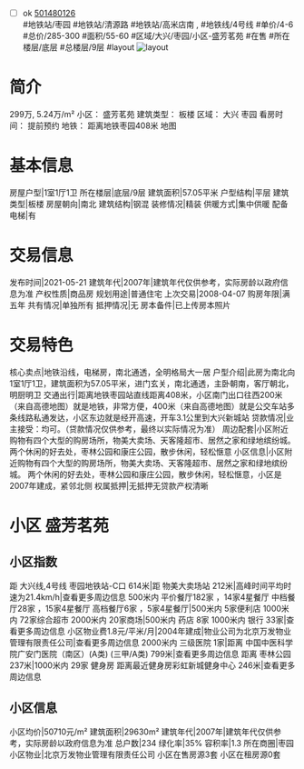 - [ ] ok [501480126](https://bj.5i5j.com/ershoufang/501480126.html)  
 #地铁站/枣园 #地铁站/清源路 #地铁站/高米店南 ,  #地铁线/4号线
#单价/4-6 #总价/285-300 #面积/55-60   #区域/大兴/枣园/小区-盛芳茗苑 #在售 #所在楼层/底层 #总楼层/9层 #layout 
![layout](http://image2a.5i5j.com/bdir/layout/299572.jpg_P5.jpg) 
# 简介 
 299万,  5.24万/m² 
小区： 盛芳茗苑
建筑类型： 板楼
区域： 大兴 枣园
看房时间： 提前预约
地铁： 距离地铁枣园408米 地图
# 基本信息 
 房屋户型|1室1厅1卫
所在楼层|底层/9层
建筑面积|57.05平米
户型结构|平层
建筑类型|板楼
房屋朝向|南北
建筑结构|钢混
装修情况|精装
供暖方式|集中供暖
配备电梯|有
# 交易信息 
 发布时间|2021-05-21
建筑年代|2007年|建筑年代仅供参考，实际房龄以政府信息为准
产权性质|商品房
规划用途|普通住宅
上次交易|2008-04-07
购房年限|满五年
共有情况|单独所有
抵押情况|无
房本备件|已上传房本照片
# 交易特色 
 核心卖点|地铁沿线，电梯房，南北通透，全明格局大一居
户型介绍|此房为南北向1室1厅1卫，建筑面积为57.05平米，进门玄关，南北通透，主卧朝南，客厅朝北，明厨明卫
交通出行|距离地铁枣园站直线距离408米，小区南门出口往西200米（来自高德地图）就是地铁，非常方便，400米（来自高德地图）就是公交车站多条线路私通发达，小区东边就是经开高速，开车3.1公里到大兴新城站
贷款情况|业主接受：均可。（贷款情况仅供参考，最终以实际情况为准）
周边配套|小区附近购物有四个大型的购房场所，物美大卖场、天客隆超市、居然之家和绿地缤纷城。 两个休闲的好去处，枣林公园和康庄公园，散步休闲，轻松惬意
小区信息|小区附近购物有四个大型的购房场所，物美大卖场、天客隆超市、居然之家和绿地缤纷城。 两个休闲的好去处，枣林公园和康庄公园，散步休闲，轻松惬意，小区是2007年建成，紧邻北侧
权属抵押|无抵押无贷款产权清晰
# 小区 盛芳茗苑
## 小区指数 
 距 大兴线,4号线 枣园地铁站-C口 614米|距 物美大卖场站 212米|高峰时间平均时速为21.4km/h|查看更多周边信息
500米内 平价餐厅182家 ，14家4星餐厅
中档餐厅28家 ，15家4星餐厅
高档餐厅6家 ，5家4星餐厅|500米内 5家便利店
1000米内 72家综合超市
2000米内 20家商场|500米内 药店 8家
1000米内 银行 33家|查看更多周边信息
小区物业费1.8元/平米/月|2004年建成|物业公司为北京万发物业管理有限责任公司|查看更多周边信息
2000米内 三级医院 1家|距离 中国中医科学院广安门医院（南区）(A类) (三甲/A类) 799米|查看更多周边信息
距离 枣林公园 237米|1000米内 29家 健身房
距离最近健身房彩虹新城健身中心 246米|查看更多周边信息
## 小区信息 
 小区均价|50710元/m²
建筑面积|29630m²
建筑年代|2007年|建筑年代仅供参考，实际房龄以政府信息为准
总户数|234
绿化率|35%
容积率|1.3
所在商圈|枣园
小区物业|北京万发物业管理有限责任公司
小区在售房源3套
小区在租房源0套
